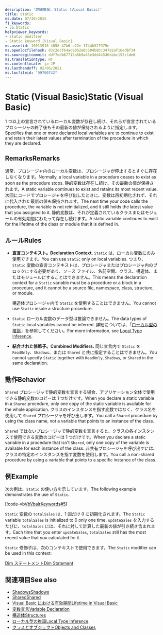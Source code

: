 ```yaml
---
description: '詳細情報: Static (Visual Basic)'
title: Static
ms.date: 07/20/2015
f1_keywords:
- vb.Static
helpviewer_keywords:
- static modifier
- Static keyword [Visual Basic]
ms.assetid: 19013910-4658-47b6-a22e-1744b527979e
ms.openlocfilehash: 03c2e3f64ac9052a0c604b8bc34782af16edbf34
ms.sourcegitcommit: ddf7edb67715a5b9a45e3dd44536dabc153c1de0
ms.translationtype: HT
ms.contentlocale: ja-JP
ms.lasthandoff: 02/06/2021
ms.locfileid: "99700742"
---
```

# <a name="static-visual-basic"></a><span data-ttu-id="a32bd-103">Static (Visual Basic)</span><span class="sxs-lookup"><span data-stu-id="a32bd-103">Static (Visual Basic)</span></span>

<span data-ttu-id="a32bd-104">1 つ以上の宣言されているローカル変数が存在し続け、それらが宣言されているプロシージャの終了後もその最新の値が保持されるように指定します。</span><span class="sxs-lookup"><span data-stu-id="a32bd-104">Specifies that one or more declared local variables are to continue to exist and retain their latest values after termination of the procedure in which they are declared.</span></span>  
  
## <a name="remarks"></a><span data-ttu-id="a32bd-105">Remarks</span><span class="sxs-lookup"><span data-stu-id="a32bd-105">Remarks</span></span>  

 <span data-ttu-id="a32bd-106">通常、プロシージャ内のローカル変数は、プロシージャが停止するとすぐに存在しなくなります。</span><span class="sxs-lookup"><span data-stu-id="a32bd-106">Normally, a local variable in a procedure ceases to exist as soon as the procedure stops.</span></span> <span data-ttu-id="a32bd-107">静的変数は存在し続け、その最新の値が保持されます。</span><span class="sxs-lookup"><span data-stu-id="a32bd-107">A static variable continues to exist and retains its most recent value.</span></span> <span data-ttu-id="a32bd-108">次回にコードでプロシージャを呼び出したときに、変数は再初期化されず、それに代入された最新の値も保持されます。</span><span class="sxs-lookup"><span data-stu-id="a32bd-108">The next time your code calls the procedure, the variable is not reinitialized, and it still holds the latest value that you assigned to it.</span></span> <span data-ttu-id="a32bd-109">静的変数は、それが定義されているクラスまたはモジュールの有効期間にわたって存在し続けます。</span><span class="sxs-lookup"><span data-stu-id="a32bd-109">A static variable continues to exist for the lifetime of the class or module that it is defined in.</span></span>  
  
## <a name="rules"></a><span data-ttu-id="a32bd-110">ルール</span><span class="sxs-lookup"><span data-stu-id="a32bd-110">Rules</span></span>  
  
- <span data-ttu-id="a32bd-111">**宣言コンテキスト。**</span><span class="sxs-lookup"><span data-stu-id="a32bd-111">**Declaration Context.**</span></span> <span data-ttu-id="a32bd-112">`Static` は、ローカル変数にのみ使用できます。</span><span class="sxs-lookup"><span data-stu-id="a32bd-112">You can use `Static` only on local variables.</span></span> <span data-ttu-id="a32bd-113">つまり、`Static` 変数の宣言コンテキストは、プロシージャまたはプロシージャ内のブロックにする必要があり、ソース ファイル、名前空間、クラス、構造体、またはモジュールにすることはできません。</span><span class="sxs-lookup"><span data-stu-id="a32bd-113">This means the declaration context for a `Static` variable must be a procedure or a block in a procedure, and it cannot be a source file, namespace, class, structure, or module.</span></span>  
  
     <span data-ttu-id="a32bd-114">構造体プロシージャ内で `Static` を使用することはできません。</span><span class="sxs-lookup"><span data-stu-id="a32bd-114">You cannot use `Static` inside a structure procedure.</span></span>  
  
- <span data-ttu-id="a32bd-115">`Static` ローカル変数のデータ型は推論できません。</span><span class="sxs-lookup"><span data-stu-id="a32bd-115">The data types of `Static` local variables cannot be inferred.</span></span> <span data-ttu-id="a32bd-116">詳細については、「[ローカル型の推論](../../programming-guide/language-features/variables/local-type-inference.md)」を参照してください。</span><span class="sxs-lookup"><span data-stu-id="a32bd-116">For more information, see [Local Type Inference](../../programming-guide/language-features/variables/local-type-inference.md).</span></span>  
  
- <span data-ttu-id="a32bd-117">**結合された修飾子。**</span><span class="sxs-lookup"><span data-stu-id="a32bd-117">**Combined Modifiers.**</span></span> <span data-ttu-id="a32bd-118">同じ宣言内で `Static` を `ReadOnly`、`Shadows`、または `Shared` と共に指定することはできません。</span><span class="sxs-lookup"><span data-stu-id="a32bd-118">You cannot specify `Static` together with `ReadOnly`, `Shadows`, or `Shared` in the same declaration.</span></span>  
  
## <a name="behavior"></a><span data-ttu-id="a32bd-119">動作</span><span class="sxs-lookup"><span data-stu-id="a32bd-119">Behavior</span></span>  

 <span data-ttu-id="a32bd-120">`Shared` プロシージャで静的変数を宣言する場合、アプリケーション全体で使用できる静的変数のコピーは 1 つだけです。</span><span class="sxs-lookup"><span data-stu-id="a32bd-120">When you declare a static variable in a `Shared` procedure, only one copy of the static variable is available for the whole application.</span></span> <span data-ttu-id="a32bd-121">クラスのインスタンスを指す変数ではなく、クラス名を使用して `Shared` プロシージャを呼び出します。</span><span class="sxs-lookup"><span data-stu-id="a32bd-121">You call a `Shared` procedure by using the class name, not a variable that points to an instance of the class.</span></span>  
  
 <span data-ttu-id="a32bd-122">`Shared` ではないプロシージャで静的変数を宣言すると、クラスの各インスタンスで使用できる変数のコピーは 1 つだけです。</span><span class="sxs-lookup"><span data-stu-id="a32bd-122">When you declare a static variable in a procedure that isn't `Shared`, only one copy of the variable is available for each instance of the class.</span></span> <span data-ttu-id="a32bd-123">非共有プロシージャを呼び出すには、クラスの特定のインスタンスを指す変数を使用します。</span><span class="sxs-lookup"><span data-stu-id="a32bd-123">You call a non-shared procedure by using a variable that points to a specific instance of the class.</span></span>  
  
## <a name="example"></a><span data-ttu-id="a32bd-124">例</span><span class="sxs-lookup"><span data-stu-id="a32bd-124">Example</span></span>  

 <span data-ttu-id="a32bd-125">次の例は、`Static` の使い方を示しています。</span><span class="sxs-lookup"><span data-stu-id="a32bd-125">The following example demonstrates the use of `Static`.</span></span>  
  
 [!code-vb[VbVbalrKeywords#5](~/samples/snippets/visualbasic/VS_Snippets_VBCSharp/VbVbalrKeywords/VB/Class1.vb#5)]  
  
 <span data-ttu-id="a32bd-126">`Static` 変数の `totalSales` は、1 回だけ 0 に初期化されます。</span><span class="sxs-lookup"><span data-stu-id="a32bd-126">The `Static` variable `totalSales` is initialized to 0 only one time.</span></span> <span data-ttu-id="a32bd-127">`updateSales` を入力するたびに、`totalSales` には、それに対して計算した最新の値が引き続き含まれます。</span><span class="sxs-lookup"><span data-stu-id="a32bd-127">Each time that you enter `updateSales`, `totalSales` still has the most recent value that you calculated for it.</span></span>  
  
 <span data-ttu-id="a32bd-128">`Static` 修飾子は、次のコンテキストで使用できます。</span><span class="sxs-lookup"><span data-stu-id="a32bd-128">The `Static` modifier can be used in this context:</span></span>  
  
 [<span data-ttu-id="a32bd-129">Dim ステートメント</span><span class="sxs-lookup"><span data-stu-id="a32bd-129">Dim Statement</span></span>](../statements/dim-statement.md)  
  
## <a name="see-also"></a><span data-ttu-id="a32bd-130">関連項目</span><span class="sxs-lookup"><span data-stu-id="a32bd-130">See also</span></span>

- [<span data-ttu-id="a32bd-131">Shadows</span><span class="sxs-lookup"><span data-stu-id="a32bd-131">Shadows</span></span>](shadows.md)
- [<span data-ttu-id="a32bd-132">Shared</span><span class="sxs-lookup"><span data-stu-id="a32bd-132">Shared</span></span>](shared.md)
- [<span data-ttu-id="a32bd-133">Visual Basic における有効期間</span><span class="sxs-lookup"><span data-stu-id="a32bd-133">Lifetime in Visual Basic</span></span>](../../programming-guide/language-features/declared-elements/lifetime.md)
- [<span data-ttu-id="a32bd-134">変数宣言</span><span class="sxs-lookup"><span data-stu-id="a32bd-134">Variable Declaration</span></span>](../../programming-guide/language-features/variables/variable-declaration.md)
- [<span data-ttu-id="a32bd-135">構造体</span><span class="sxs-lookup"><span data-stu-id="a32bd-135">Structures</span></span>](../../programming-guide/language-features/data-types/structures.md)
- [<span data-ttu-id="a32bd-136">ローカル型の推論</span><span class="sxs-lookup"><span data-stu-id="a32bd-136">Local Type Inference</span></span>](../../programming-guide/language-features/variables/local-type-inference.md)
- [<span data-ttu-id="a32bd-137">クラスとオブジェクト</span><span class="sxs-lookup"><span data-stu-id="a32bd-137">Objects and Classes</span></span>](../../programming-guide/language-features/objects-and-classes/index.md)
